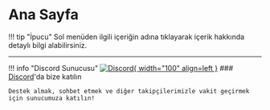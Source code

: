 # Ana Sayfa

!!! tip "İpucu"
    Sol menüden ilgili içeriğin adına tıklayarak içerik hakkında detaylı bilgi alabilirsiniz.

***

!!! info "Discord Sunucusu"
    [![Discord](https://i.imgur.com/bGfPWSY.png){ width="100" align=left }](https://discord.gg/jyD5jn9Vpd)
    ### [Discord](https://discord.gg/jyD5jn9Vpd)'da bize katılın

    Destek almak, sohbet etmek ve diğer takipçilerimizle vakit geçirmek için sunucumuza katılın!

